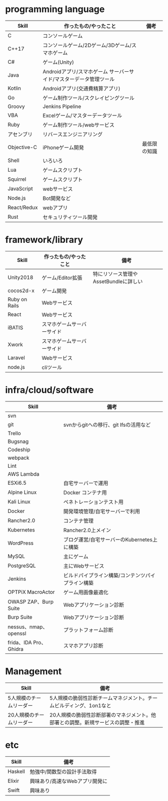 # programming language
|Skill|作ったもの/やったこと|備考|
|-|-|-|
|C|コンソールゲーム|
|C++17|コンソールゲーム/2Dゲーム/3Dゲーム/スマホゲーム|
|C#|ゲーム(Unity)|
|Java|Androidアプリ/スマホゲーム サーバーサイド/マスターデータ管理ツール||
|Kotlin|Androidアプリ(交通費精算アプリ)|
|Go|ゲーム制作ツール/スクレイピングツール
|Groovy|Jenkins Pipeline|
|VBA|Excelゲーム/マスターデータツール|
|Ruby|ゲーム制作ツール/webサービス|
|アセンブリ|リバースエンジニアリング|
|Objective-C|iPhoneゲーム開発|最低限の知識|
|Shell|いろいろ|
|Lua|ゲームスクリプト|
|Squirrel|ゲームスクリプト|
|JavaScript|webサービス||
|Node.js|Bot開発など|
|React/Redux|webアプリ|
|Rust|セキュリティツール開発|

# framework/library
|Skill|作ったもの/やったこと|備考|
|-|-|-|
|Unity2018|ゲーム/Editor拡張|特にリソース管理やAssetBundleに詳しい|
|cocos2d-x|ゲーム開発||
|Ruby on Rails|Webサービス|
|React|Webサービス|
|iBATIS|スマホゲームサーバーサイド|
|Xwork|スマホゲームサーバーサイド|
|Laravel|Webサービス|
|node.js|cliツール|

# infra/cloud/software
|Skill|備考|
|-|-|
|svn|
|git|svnからgitへの移行、git lfsの活用など|
|Trello|
|Bugsnag|
|Codeship|
|webpack|
|Lint|
|AWS Lambda|
|ESXi6.5|自宅サーバーで運用|
|Alpine Linux|Docker コンテナ用|
|Kali Linux|ペネトレーションテスト用|
|Docker|開発環境管理/自宅サーバーで利用|
|Rancher2.0|コンテナ管理|
|Kubernetes|Rancher2.0上メイン|
|WordPress|ブログ運営/自宅サーバーのKubernetes上に構築|
|MySQL|主にゲーム|
|PostgreSQL|主にWebサービス|
|Jenkins|ビルドパイプライン構築/コンテンツパイプライン構築|
|OPTPiX MacroActor|ゲーム用画像最適化|
|OWASP ZAP、Burp Suite|Webアプリケーション診断|
|Burp Suite|Webアプリケーション診断|
|nessus、nmap、openssl|プラットフォーム診断|
|frida、IDA Pro、Ghidra|スマホアプリ診断|

# Management
|Skill|備考|
|-|-|
|5人規模のチームリーダー|5人規模の脆弱性診断チームマネジメント。チームビルディング、1on1なと|
|20人規模のチームリーダー|20人規模の脆弱性診断部署のマネジメント。他部署との調整。新規サービスの調整・推進|

# etc
|Skill|備考|
|-|-|
|Haskell|勉強中/関数型の設計手法取得|
|Elixir|興味あり/高速なWebアプリ開発に|
|Swift|興味あり|
